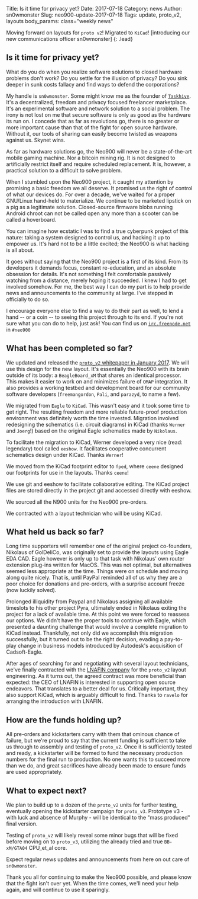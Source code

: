 Title:        Is it time for privacy yet?
Date:         2017-07-18
Category:     news
Author:       sn0wmonster
Slug:         neo900-update-2017-07-18
Tags:         update, proto_v2, layouts
body_params:  class="weekly news"

Moving forward on layouts for `proto v2`! Migrated to
`KiCad`! [introducing our new communications officer sn0wmonster]
{: .lead}


## Is it time for privacy yet?

What do you do when you realize software solutions to closed hardware
problems don't work? Do you settle for the illusion of privacy? Do
you sink deeper in sunk costs fallacy and find ways to defend the
corporations?

My handle is `sn0wmonster`. Some might know me as the founder of
[`Taskhive`](https://taskhive.io). It's a decentralized, freedom and
privacy focused freelancer marketplace. It's an experimental software and
network solution to a social problem. The irony is not lost on me that
secure software is only as good as the hardware its run on. I concede that
as far as revolutions go, there is no greater or more important cause
than that of the fight for open source hardware. Without it, our tools
of sharing can easily become twisted as weapons against us. Skynet wins.

As far as hardware solutions go, the Neo900 will never be a
state-of-the-art mobile gaming machine. Nor a bitcoin mining rig. It
is not designed to artificially restrict itself and require scheduled
replacement. It is, however, a practical solution to a difficult to
solve problem.

When I stumbled upon the Neo900 project, it caught my attention by
promising a basic freedom we all deserve. It promised us the right of
control of what our devices do. For over a decade, we've waited for a
proper GNU/Linux hand-held to materialize. We continue to be marketed
lipstick on a pig as a legitimate solution. Closed-source firmware blobs
running Android chroot can not be called open any more than a scooter
can be called a hoverboard.

You can imagine how ecstatic I was to find a true cyberpunk project of
this nature: taking a system designed to control us, and hacking it up
to empower us. It's hard not to be a little excited; the Neo900 is what
hacking is all about.

It goes without saying that the Neo900 project is a first of its
kind. From its developers it demands focus, constant re-education, and
an absolute obsession for details. It's not something I felt comfortable
passively watching from a distance, merely hoping it succeeded. I knew
I had to get involved somehow. For me, the best way I can do my part is
to help provide news and announcements to the community at large. I've
stepped in officially to do so.

I encourage everyone else to find a way to do their part as well, to lend
a hand -- or a coin -- to seeing this project through to its end. If
you're not sure what you can do to help, just ask! You can find us on
[`irc.freenode.net`](irc://irc.freenode.net) in `#neo900`


## What has been completed so far?

We updated and released the
[`proto_v2` whitepaper in January 2017](https://neo900.org/stuff/papers/v2.pdf).
We will use this design for the new layout. It's essentially the Neo900
with its brain outside of its body: a `BeagleBoard_xM` that shares
an identical processor. This makes it easier to work on and minimizes
failure of `OMAP` integration. It also provides a working testbed and
development board for our community software developers (`freemangordon`,
`Pali`, and `parazyd`, to name a few).

We migrated from `Eagle` to `KiCad`. This wasn't easy and it took some
time to get right. The resulting freedom and more reliable future-proof
production environment was definitely worth the time invested. Migration
involved redesigning the schematics (i.e. circuit diagrams) in KiCad
(thanks `Werner` and `Joerg`!) based on the original Eagle schematics
made by `Nikolaus`.

To facilitate the migration to KiCad, Werner developed a very nice (read:
legendary) tool called `eeshow`. It facilitates cooperative concurrent
schematics design under KiCad. Thanks `Werner`!

We moved from the KiCad footprint editor to `fped`, where `ceene`
designed our footprints for use in the layouts. Thanks `ceene`!

We use git and eeshow to facilitate collaborative editing. The KiCad
project files are stored directly in the project git and accessed directly
with eeshow.

We sourced all the N900 units for the Neo900 pre-orders.

We contracted with a layout technician who will be using KiCad.


## What held us back so far?

Long time supporters will remember one of the original project
co-founders, Nikolaus of GolDeliCo, was originally set to provide the
layouts using Eagle EDA CAD. Eagle however is only up to that task with
Nikolaus' own router extension plug-ins written for MacOS. This was not
optimal, but alternatives seemed less appropriate at the time. Things were
on schedule and moving along quite nicely. That is, until PayPal reminded
all of us why they are a poor choice for donations and pre-orders,
with a surprise account freeze (now luckily solved).

Prolonged illiquidity from Paypal and Nikolaus assigning all available
timeslots to his other project Pyra, ultimately ended in Nikolaus exiting
the project for a lack of available time. At this point we were forced
to reassess our options. We didn't have the proper tools to continue with
Eagle, which presented a daunting challenge that would involve a complete
migration to KiCad instead. Thankfully, not only did we accomplish this
migration successfully, but it turned out to be the right decision,
evading a pay-to-play change in business models introduced by Autodesk's
acquisition of Cadsoft-Eagle.

After ages of searching for and negotiating with several
layout technicians, we've finally contracted with the
[LNAFIN company](https://www.lnafin.com/figs/LNAFIN-RF-MMIC-PCB-Design.pdf)
for the `proto_v2` layout engineering. As it turns out, the agreed
contract was more beneficial than expected: the CEO of LNAFIN is
interested in supporting open source endeavors. That translates to
a better deal for us. Critically important, they also support KiCad,
which is arguably difficult to find. Thanks to `ravelo` for arranging
the introduction with LNAFIN.


## How are the funds holding up?

All pre-orders and kickstarters carry with them that ominous chance of
failure, but we're proud to say that the current funding is sufficient
to take us through to assembly and testing of `proto_v2`. Once it is
sufficiently tested and ready, a kickstarter will be formed to fund
the necessary production numbers for the final run to production. No
one wants this to succeed more than we do, and great sacrifices have
already been made to ensure funds are used appropriately.


## What to expect next?

We plan to build up to a dozen of the `proto_v2` units for
further testing, eventually opening the kickstarter campaign for
`proto_v3`. Prototype v3 - with luck and absence of Murphy - will be
identical to the "mass produced" final version.

Testing of `proto_v2` will likely reveal some minor bugs that will be
fixed before moving on to `proto_v3`, utilizing the already tried and true
`BB-xM/GTA04` CPU_et_al core.

Expect regular news updates and announcements from here on out care of
`sn0wmonster`.

Thank you all for continuing to make the Neo900 possible, and please know
that the fight isn't over yet. When the time comes, we'll need your help
again, and will continue to use it sparingly.
